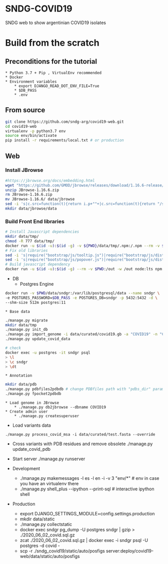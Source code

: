 SNDG-COVID19
============

SNDG web to show argentinian COVID19 isolates

# Build from the scratch

## Preconditions for the tutorial
    * Python 3.7 + Pip , VirtualEnv recommended
    * Docker
    * Environment variables
        * export DJANGO_READ_DOT_ENV_FILE=True
        * $DB_PASS
        * .env
## From source
```bash
git clone https://github.com/sndg-arg/covid19-web.git
cd covid19-web
virtualenv -p python3.7 env
source env/bin/activate
pip install -r requirements/local.txt # or production
```

## Web
### Install JBrowse

```bash
#https://jbrowse.org/docs/embedding.html
wget "https://github.com/GMOD/jbrowse/releases/download/1.16.6-release/JBrowse-1.16.6.zip"
unzip JBrowse-1.16.6.zip
rm JBrowse-1.16.6.zip
mv JBrowse-1.16.6/ data/jbrowse
sed -i 's|c.src=function(t){return i.p+""+|c.src=function(t){return "/static/jbrowse/"+i.p+""+|' data/jbrowse/dist/browser.bundle.js
mkdir data/jbrowse/data
```
    
### Build Front End libraries
```bash
# Install Javascript dependencies
mkdir data/tmp/
chmod -R 777 data/tmp/
docker run -u $(id -u):$(id -g) -v ${PWD}/data/tmp/.npm:/.npm --rm -v $PWD:/out -w /out node:lts npm install
# Fix old libraries
sed -i 's|require("bootstrap/js/tooltip.js")|require("bootstrap/js/dist/tooltip.js")|' ./node_modules/feature-viewer/lib/index.js
sed -i 's|require("bootstrap/js/popover.js")|require("bootstrap/js/dist/popover.js")|' ./node_modules/feature-viewer/lib/index.js
# Build javascript dependency
docker run -u $(id -u):$(id -g) --rm -v $PWD:/out -w /out node:lts npm run-script build
```

* DB
    * Postgres Engine
```bash
docker run -v $PWD/data/sndgr:/var/lib/postgresql/data --name sndgr \
-e POSTGRES_PASSWORD=$DB_PASS -e POSTGRES_DB=sndgr -p 5432:5432 -d \
--shm-size 512m postgres:11
```
    * Base data
```bash
./manage.py migrate
mkdir data/tmp
./manage.py init_db
./manage.py import_genome -i data/curated/covid19.gb -a "COVID19" -n "COVID19" -t 2697049
./manage.py update_covid_data

# check
docker exec -u postgres -it sndgr psql
> \l
> \c sndgr 
> \dt

```
    * Annotation
```bash
mkdir data/pdb
./manage.py pdbfiles2pdbdb # change PDBfiles path with "pdbs_dir" parameters
./manage.py fpocket2pdbdb
```
    * Load genome in JBrowse
        * ./manage.py db2jbrowse --dbname COVID19
    * Create admin user
        * ./manage.py createsuperuser

* Load variants data
```console
./manage.py process_covid_msa -i data/curated/test.fasta --override
```

* Cross variants with PDB residues and remove obsolete
 ./manage.py update_covid_pdb

* Start server
     ./manage.py runserver

* Development
    * ./manage.py makemessages  -l es -l en  -i -v 3 "env/*" # env in case you have an virtualenv there
    * ./manage.py shell_plus --ipython --print-sql # interactive ipython shell

* Production
    * export DJANGO_SETTINGS_MODULE=config.settings.production
    * mkdir data/static
    * ./manage.py collectstatic 
    * docker exec sndgr pg_dump -U postgres sndgr | gzip > ./2020_06_02_covid.sql.gz
    * zcat ./2020_06_02_covid.sql.gz | docker exec -i sndgr psql -U postgres -d covid -
    * scp -r ./sndg_covid19/static/auto/posfigs server:deploy/covid19-web/data/static/auto/posfigs
